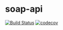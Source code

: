 # soap-api

[![Build Status](https://travis-ci.org/laboratoriobridge/soap-api.svg?branch=master)](https://travis-ci.org/laboratoriobridge/soap-api)
[![codecov](https://codecov.io/gh/laboratoriobridge/soap-api/branch/master/graph/badge.svg)](https://codecov.io/gh/laboratoriobridge/soap-api)
